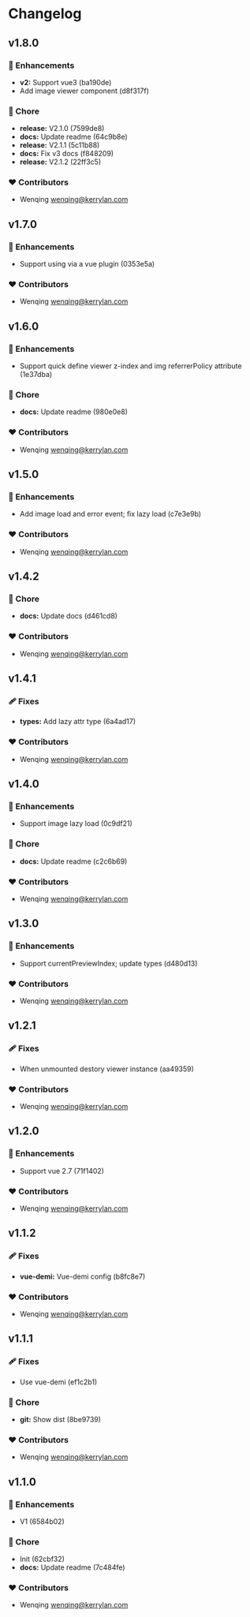 # Changelog


## v1.8.0


### 🚀 Enhancements

  - **v2:** Support vue3 (ba190de)
  - Add image viewer component (d8f317f)

### 🏡 Chore

  - **release:** V2.1.0 (7599de8)
  - **docs:** Update readme (64c9b8e)
  - **release:** V2.1.1 (5c11b88)
  - **docs:** Fix v3 docs (f848209)
  - **release:** V2.1.2 (22ff3c5)

### ❤️  Contributors

- Wenqing <wenqing@kerrylan.com>

## v1.7.0


### 🚀 Enhancements

  - Support using via a vue plugin (0353e5a)

### ❤️  Contributors

- Wenqing <wenqing@kerrylan.com>

## v1.6.0


### 🚀 Enhancements

  - Support quick define viewer z-index and img referrerPolicy attribute (1e37dba)

### 🏡 Chore

  - **docs:** Update readme (980e0e8)

### ❤️  Contributors

- Wenqing <wenqing@kerrylan.com>

## v1.5.0


### 🚀 Enhancements

  - Add image load and error event; fix lazy load (c7e3e9b)

### ❤️  Contributors

- Wenqing <wenqing@kerrylan.com>

## v1.4.2


### 🏡 Chore

  - **docs:** Update docs (d461cd8)

### ❤️  Contributors

- Wenqing <wenqing@kerrylan.com>

## v1.4.1


### 🩹 Fixes

  - **types:** Add lazy attr type (6a4ad17)

### ❤️  Contributors

- Wenqing <wenqing@kerrylan.com>

## v1.4.0


### 🚀 Enhancements

  - Support image lazy load (0c9df21)

### 🏡 Chore

  - **docs:** Update readme (c2c6b69)

### ❤️  Contributors

- Wenqing <wenqing@kerrylan.com>

## v1.3.0


### 🚀 Enhancements

  - Support currentPreviewIndex; update types (d480d13)

### ❤️  Contributors

- Wenqing <wenqing@kerrylan.com>

## v1.2.1


### 🩹 Fixes

  - When unmounted destory viewer instance (aa49359)

### ❤️  Contributors

- Wenqing <wenqing@kerrylan.com>

## v1.2.0


### 🚀 Enhancements

  - Support vue 2.7 (71f1402)

### ❤️  Contributors

- Wenqing <wenqing@kerrylan.com>

## v1.1.2


### 🩹 Fixes

  - **vue-demi:** Vue-demi config (b8fc8e7)

### ❤️  Contributors

- Wenqing <wenqing@kerrylan.com>

## v1.1.1


### 🩹 Fixes

  - Use vue-demi (ef1c2b1)

### 🏡 Chore

  - **git:** Show dist (8be9739)

### ❤️  Contributors

- Wenqing <wenqing@kerrylan.com>

## v1.1.0


### 🚀 Enhancements

  - V1 (6584b02)

### 🏡 Chore

  - Init (62cbf32)
  - **docs:** Update readme (7c484fe)

### ❤️  Contributors

- Wenqing <wenqing@kerrylan.com>


